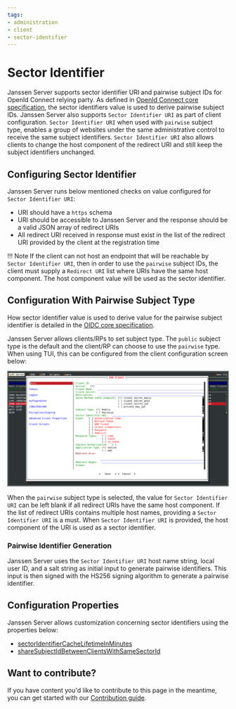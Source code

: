 ```yaml
---
tags:
- administration
- client
- sector-identifier
---
```


# Sector Identifier

Janssen Server supports sector identifier URI and pairwise subject IDs for OpenId Connect relying party.
As defined in [OpenId Connect core specification](https://openid.net/specs/openid-connect-core-1_0.html#Terminology), the
sector identifiers value is used to derive pairwise subject IDs. Janssen Server also supports `Sector Identifier URI` as
part of client configuration. `Sector Identifier URI` when used with `pairwise` subject type, enables a group of 
websites under the same administrative control to receive the same subject identifiers. 
`Sector Identifier URI` also allows clients to
change the host component of the redirect URI and still keep the subject identifiers unchanged.

## Configuring Sector Identifier

Janssen Server runs below mentioned checks on value configured for `Sector Identifier URI`:

- URI should have a `https` schema
- URI should be accessible to Janssen Server and the response should be a valid JSON array of redirect URIs
- All redirect URI received in response must exist in the list of the redirect URI provided by the client at the registration time

!!! Note
If the client can not host an endpoint that will be reachable by `Sector Identifier URI`, then in order to use the `pairwise`
subject IDs, the client must supply a `Redirect URI` list where URIs have the same host component. The host component
value will be used as the sector identifier.

## Configuration With Pairwise Subject Type

How sector identifier value is used to derive value for the pairwise subject identifier is detailed in the
[OIDC core specification](https://openid.net/specs/openid-connect-core-1_0.html#PairwiseAlg).

Janssen Server allows clients/RPs to set subject type. The `public` subject type is the default and the client/RP can choose
to use the `pairwise` type. When using TUI, this can be configured from the client configuration screen below:

![](../../../assets/image-tui-client-registration-basic.png)

When the `pairwise` subject type is selected, the value for `Sector Identifier URI` can be left blank if all redirect
URIs have the same host component. If the list of redirect URIs contains multiple host names,
providing a `Sector Identifier URI` is a must. When `Sector Identifier URI` is provided, the host component of the URI is
used as a sector identifier.

### Pairwise Identifier Generation

Janssen Server uses the `Sector Identifier URI` host name string, local user ID, and a salt string as
initial input to generate pairwise identifiers. This input is then signed with the HS256 signing algorithm to generate 
a pairwise identifier.

## Configuration Properties

Janssen Server allows customization concerning sector identifiers using the properties below:

- [sectorIdentifierCacheLifetimeInMinutes](https://docs.jans.io/v1.0.10/admin/reference/json/properties/janssenauthserver-properties/#sectoridentifiercachelifetimeinminutes)
- [shareSubjectIdBetweenClientsWithSameSectorId](https://docs.jans.io/v1.0.10/admin/reference/json/properties/janssenauthserver-properties/#sharesubjectidbetweenclientswithsamesectorid)


## Want to contribute?

If you have content you'd like to contribute to this page in the meantime, you can get started with our [Contribution guide](https://docs.jans.io/head/CONTRIBUTING/).
